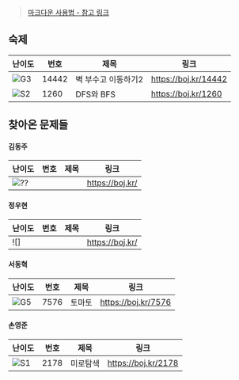 > [마크다운 사용법 - 참고 링크](https://gist.github.com/ihoneymon/652be052a0727ad59601)

<!-- 문제 템플릿

| 난이도 | 번호 | 제목 | 링크             |
| ------ | ---- | ---- | ---------------- |
| ![??]  | -    | -    | https://boj.kr/- |

-->

## 숙제

| 난이도 | 번호  | 제목                | 링크                 |
| ------ | ----- | ------------------- | -------------------- |
| ![G3]  | 14442 | 벽 부수고 이동하기2 | https://boj.kr/14442 |
| ![S2]  | 1260  | DFS와 BFS           | https://boj.kr/1260  |

## 찾아온 문제들

<!--

#### 민기홍

기홍아 행복해라...

| 난이도 | 번호 | 제목 | 링크               |
| ------ | ---- | ---- | ------------------ |
| ![S3]  | -    | -    | <https://boj.kr/-> |

-->

#### 김동주

| 난이도 | 번호 | 제목 | 링크            |
| ------ | ---- | ---- | --------------- |
| ![??]  |      |      | https://boj.kr/ |

#### 정우현

| 난이도 | 번호 | 제목 | 링크            |
| ------ | ---- | ---- | --------------- |
| ![]    |      |      | https://boj.kr/ |

#### 서동혁

| 난이도 | 번호 | 제목 | 링크            |
| ------ | ---- | ---- | --------------- |
| ![G5]    |   7576|  토마토    | https://boj.kr/7576 |

#### 손영준

| 난이도 | 번호 | 제목 | 링크            |
| ------ | ---- | ---- | --------------- |
| ![S1]    |2178      |미로탐색      | https://boj.kr/2178 |

<!-- solved.ac 문제 난이도 별 태그 이미지 -->

[P1]: https://d2gd6pc034wcta.cloudfront.net/tier/20.svg
[P2]: https://d2gd6pc034wcta.cloudfront.net/tier/19.svg
[P3]: https://d2gd6pc034wcta.cloudfront.net/tier/18.svg
[P4]: https://d2gd6pc034wcta.cloudfront.net/tier/17.svg
[P5]: https://d2gd6pc034wcta.cloudfront.net/tier/16.svg
[G1]: https://d2gd6pc034wcta.cloudfront.net/tier/15.svg
[G2]: https://d2gd6pc034wcta.cloudfront.net/tier/14.svg
[G3]: https://d2gd6pc034wcta.cloudfront.net/tier/13.svg
[G4]: https://d2gd6pc034wcta.cloudfront.net/tier/12.svg
[G5]: https://d2gd6pc034wcta.cloudfront.net/tier/11.svg
[S1]: https://d2gd6pc034wcta.cloudfront.net/tier/10.svg
[S2]: https://d2gd6pc034wcta.cloudfront.net/tier/9.svg
[S3]: https://d2gd6pc034wcta.cloudfront.net/tier/8.svg
[S4]: https://d2gd6pc034wcta.cloudfront.net/tier/7.svg
[S5]: https://d2gd6pc034wcta.cloudfront.net/tier/6.svg
[??]: https://d2gd6pc034wcta.cloudfront.net/tier/0.svg
